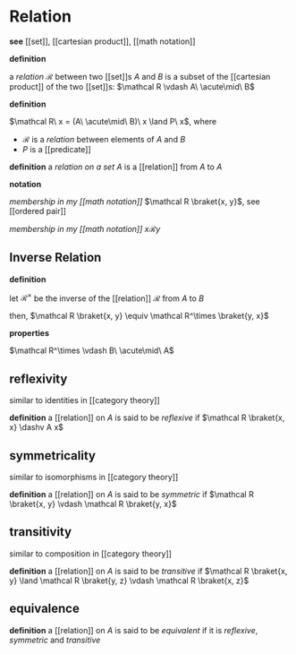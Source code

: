 # Relation

**see** [[set]], [[cartesian product]], [[math notation]]

**definition**

a _relation_ $\mathcal R$ between two [[set]]s $A$ and $B$ is a subset of the [[cartesian product]] of the two [[set]]s: $\mathcal R \vdash A\ \acute\mid\ B$

**definition**

$\mathcal R\ x = (A\ \acute\mid\ B)\ x \land P\ x$, where

- $\mathcal R$ is a _relation_ between elements of $A$ and $B$
- $P$ is a [[predicate]]

**definition** a _relation on a set_ $A$ is a [[relation]] from $A$ to $A$

**notation**

_membership in my [[math notation]]_ $\mathcal R \braket{x, y}$, see [[ordered pair]]

_membership in my [[math notation]]_ $x \mathcal R y$

## Inverse Relation

**definition**

let $\mathcal R^\times$ be the inverse of the [[relation]] $\mathcal R$ from $A$ to $B$

then, $\mathcal R \braket{x, y} \equiv \mathcal R^\times \braket{y, x}$

**properties**

$\mathcal R^\times \vdash B\ \acute\mid\ A$

## reflexivity

similar to identities in [[category theory]]

**definition** a [[relation]] on $A$ is said to be _reflexive_ if $\mathcal R \braket{x, x} \dashv A x$

## symmetricality

similar to isomorphisms in [[category theory]]

**definition** a [[relation]] on $A$ is said to be _symmetric_ if $\mathcal R \braket{x, y} \vdash \mathcal R \braket{y, x}$

## transitivity

similar to composition in [[category theory]]

**definition** a [[relation]] on $A$ is said to be _transitive_ if $\mathcal R \braket{x, y} \land \mathcal R \braket{y, z} \vdash \mathcal R \braket{x, z}$

## equivalence

**definition** a [[relation]] on $A$ is said to be _equivalent_ if it is _reflexive_, _symmetric_ and _transitive_
